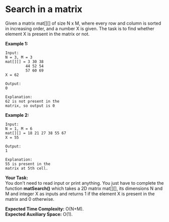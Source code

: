 # Search in a matrix
Given a matrix mat[][] of size N x M, where every row and column is sorted in increasing order, and a number X is given. The task is to find whether element X is present in the matrix or not.

**Example 1:**
```
Input:
N = 3, M = 3
mat[][] = 3 30 38 
         44 52 54 
         57 60 69
X = 62

Output:
0

Explanation:
62 is not present in the
matrix, so output is 0
```
**Example 2:**
```
Input:
N = 1, M = 6
mat[][] = 18 21 27 38 55 67
X = 55

Output:
1

Explanation:
55 is present in the
matrix at 5th cell.
```
**Your Task:**<br>
You don't need to read input or print anything. You just have to complete the function **matSearch()** which takes a 2D matrix mat[][], its dimensions N and M and integer X as inputs and returns 1 if the element X is present in the matrix and 0 otherwise.

**Expected Time Complexity:** O(N+M).<br>
**Expected Auxiliary Space:** O(1).
